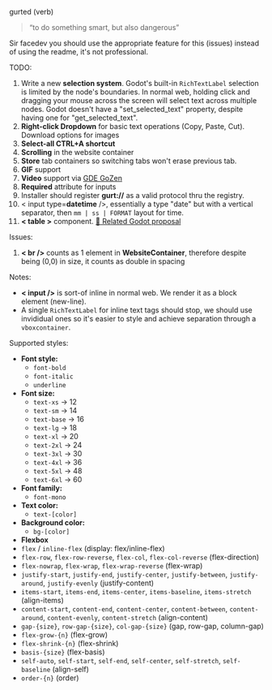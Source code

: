 gurted (verb)
> “to do something smart, but also dangerous”

Sir facedev you should use the appropriate feature for this (issues) instead of using the readme, it's not professional.

TODO:
1. Write a new **selection system**. Godot's built-in `RichTextLabel` selection is limited by the node's boundaries. In normal web, holding click and dragging your mouse across the screen will select text across multiple nodes. Godot doesn't have a "set_selected_text" property, despite having one for "get_selected_text".
2. **Right-click Dropdown** for basic text operations (Copy, Paste, Cut). Download options for images
3. **Select-all CTRL+A shortcut**
4. **Scrolling** in the website container
5. **Store** tab containers so switching tabs won't erase previous tab.
6. **GIF** support
7. **Video** support via [GDE GoZen](https://github.com/VoylinsGamedevJourney/gde_gozen)
8. **Required** attribute for inputs
9. Installer should register **gurt://** as a valid protocol thru the registry.
10. < input type=**datetime** />, essentially a type "date" but with a vertical separator, then `mm | ss | FORMAT` layout for time.
11. **< table >** component. [🔗 Related Godot proposal](https://github.com/godotengine/godot-proposals/issues/97)

Issues:
1. **< br />** counts as 1 element in **WebsiteContainer**, therefore despite being (0,0) in size, it counts as double in spacing

Notes:
- **< input />** is sort-of inline in normal web. We render it as a block element (new-line).
- A single `RichTextLabel` for inline text tags should stop, we should use invididual ones so it's easier to style and achieve separation through a `vboxcontainer`.


Supported styles:

- **Font style:**  
  - `font-bold` 
  - `font-italic`
  - `underline`
- **Font size:**  
  - `text-xs` → 12  
  - `text-sm` → 14  
  - `text-base` → 16  
  - `text-lg` → 18  
  - `text-xl` → 20  
  - `text-2xl` → 24  
  - `text-3xl` → 30  
  - `text-4xl` → 36  
  - `text-5xl` → 48  
  - `text-6xl` → 60
- **Font family:**  
  - `font-mono`
- **Text color:**  
  - `text-[color]`
- **Background color:**  
  - `bg-[color]`
- **Flexbox**
- `flex` / `inline-flex` (display: flex/inline-flex)
- `flex-row`, `flex-row-reverse`, `flex-col`, `flex-col-reverse` (flex-direction)
- `flex-nowrap`, `flex-wrap`, `flex-wrap-reverse` (flex-wrap)
- `justify-start`, `justify-end`, `justify-center`, `justify-between`, `justify-around`, `justify-evenly` (justify-content)
- `items-start`, `items-end`, `items-center`, `items-baseline`, `items-stretch` (align-items)
- `content-start`, `content-end`, `content-center`, `content-between`, `content-around`, `content-evenly`, `content-stretch` (align-content)
- `gap-{size}`, `row-gap-{size}`, `col-gap-{size}` (gap, row-gap, column-gap)
- `flex-grow-{n}` (flex-grow)
- `flex-shrink-{n}` (flex-shrink)
- `basis-{size}` (flex-basis)
- `self-auto`, `self-start`, `self-end`, `self-center`, `self-stretch`, `self-baseline` (align-self)
- `order-{n}` (order)